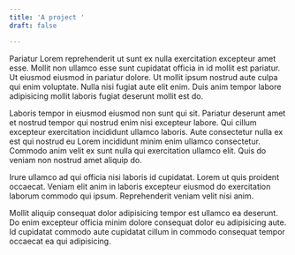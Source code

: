 ```yaml
---
title: 'A project '
draft: false

---
```


Pariatur Lorem reprehenderit ut sunt ex nulla exercitation excepteur amet esse. Mollit non ullamco esse sunt cupidatat officia in id mollit est pariatur. Ut eiusmod eiusmod in pariatur dolore. Ut mollit ipsum nostrud aute culpa qui enim voluptate. Nulla nisi fugiat aute elit enim. Duis anim tempor labore adipisicing mollit laboris fugiat deserunt mollit est do.

Laboris tempor in eiusmod eiusmod non sunt qui sit. Pariatur deserunt amet et nostrud tempor qui nostrud enim nisi excepteur labore. Qui cillum excepteur exercitation incididunt ullamco laboris. Aute consectetur nulla ex est qui nostrud eu Lorem incididunt minim enim ullamco consectetur. Commodo anim velit ex sunt nulla qui exercitation ullamco elit. Quis do veniam non nostrud amet aliquip do.

Irure ullamco ad qui officia nisi laboris id cupidatat. Lorem ut quis proident occaecat. Veniam elit anim in laboris excepteur eiusmod do exercitation laborum commodo qui ipsum. Reprehenderit veniam velit nisi anim.

Mollit aliquip consequat dolor adipisicing tempor est ullamco ea deserunt. Do enim excepteur officia minim dolore consequat dolor eu adipisicing aute. Id cupidatat commodo aute cupidatat cillum in commodo consequat tempor occaecat ea qui adipisicing.